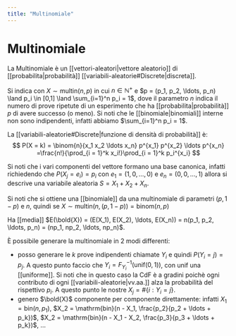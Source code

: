 ```yaml
---
title: "Multinomiale"
---
```

# Multinomiale
La Multinomiale è un [[vettori-aleatori|vettore aleatorio]] di [[probabilita|probabilità]] [[variabili-aleatorie#Discrete|discreta]].

Si indica con $X \sim \mathrm{multin}(n, p)$ in cui $n \in \mathbb{N}^+$ e $p = (p_1, p_2, \ldots, p_n) \land p_i \in [0,1] \land \sum_{i=1}^n p_i = 1$, dove il parametro $n$ indica il numero di prove ripetute di un esperimento che ha [[probabilita|probabilità]] $p$ di avere successo (o meno). Si noti che le [[binomiale|binomiali]] interne non sono indipendenti, infatti abbiamo $\sum_{i=1}^n p_i = 1$.

La [[variabili-aleatorie#Discrete|funzione di densità di probabilità]] è:
$$
P(X = k) = \binom{n}{x_1 x_2 \ldots x_n} p^{x_1} p^{x_2} \ldots p^{x_n} =\frac{n!}{\prod_{i = 1}^k x_i!}\prod_{i = 1}^k p_i^{x_i}
$$

Si noti che i vari componenti del vettore formano una base canonica, infatti richiedendo che $P(X_j = e_i) = p_i$ con $e_1 = (1, 0, \ldots, 0)$ e $e_n = (0, 0, \ldots, 1)$ allora si descrive una variabile aleatoria $S = X_1 + X_2 + X_n$.

Si noti che si ottiene una [[binomiale]] da una multinomiale di parametri $(p, 1-p)$ e $n$, quindi se $X \sim \mathrm{multin}(n, (p, 1-p)) = \mathrm{binom}(n, p)$

Ha [[media]] $E(\bold{X}) = (E(X_1), E(X_2), \ldots, E(X_n)) = n(p_1, p_2, \ldots, p_n) = (np_1, np_2, \ldots, np_n)$.

È possibile generare la multinomiale in 2 modi differenti:
- posso generare le $k$ prove indipendenti chiamate $Y_i$ e quindi $P(Y_i = j) = p_j$. A questo punto faccio che $Y_i = F_{Y_i}^{-1}(\mathrm{unif}(0,1))$, con $\mathrm{unif}$ una [[uniforme]]. Si noti che in questo caso la CdF è a gradini poichè ogni contributo di ogni [[variabili-aleatorie|vv.aa.]] alza la probabilità del rispettivo $p_i$. A questo punto le nostre $X_j = \#\{i : Y_i = j\}$.
- genero $\bold{X}$ componente per componente direttamente: infatti $X_1 = \mathrm{bin}(n, p_1)$, $X_2 = \mathrm{bin}(n - X_1, \frac{p_2}{p_2 + \ldots + p_k})$, $X_2 = \mathrm{bin}(n - X_1 - X_2, \frac{p_3}{p_3 + \ldots + p_k})$, $\ldots$